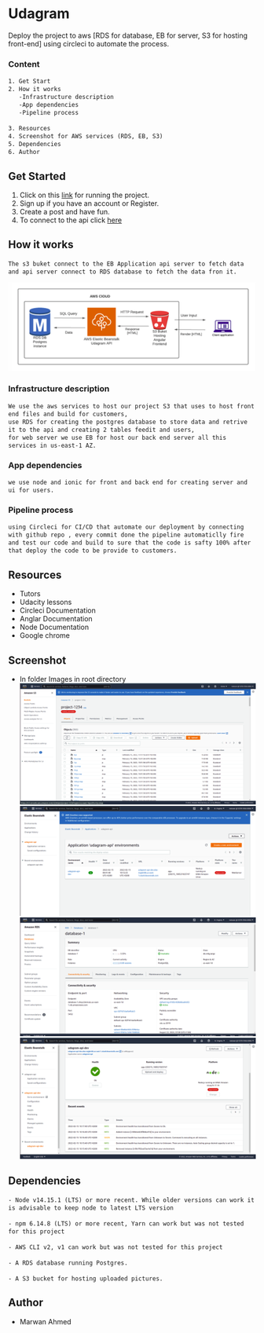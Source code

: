 # Udagram

Deploy the project to aws [RDS for database, EB for server, S3 for hosting front-end] using circleci to automate the process.


### Content

```
1. Get Start
2. How it works
   -Infrastructure description
   -App dependencies
   -Pipeline process

3. Resources
4. Screenshot for AWS services (RDS, EB, S3)
5. Dependencies
6. Author
```

## Get Started

1. Click on this [link](http://project-1234.s3-website-us-east-1.amazonaws.com/home) for running the project.
2. Sign up if you have an account or Register. 
3. Create a post and have fun.
4. To connect to the api click [here](http://udagram-api-dev.eba-nxjpbr88.us-east-1.elasticbeanstalk.com/)

## How it works
```
The s3 buket connect to the EB Application api server to fetch data and api server connect to RDS database to fetch the data fron it.

```
![digram](./images/digram.png)

### Infrastructure description
```
We use the aws services to host our project S3 that uses to host front end files and build for customers, 
use RDS for creating the postgres database to store data and retrive it to the api and creating 2 tables feedit and users,
for web server we use EB for host our back end server all this services in us-east-1 AZ.

```
### App dependencies
```
we use node and ionic for front and back end for creating server and ui for users.
```
### Pipeline process
```
using Circleci for CI/CD that automate our deployment by connecting with github repo , every commit done the pipeline automaticlly fire and test our code and build to sure that the code is safty 100% after that deploy the code to be provide to customers.
```
## Resources
- Tutors
- Udacity lessons
- Circleci Documentation
- Anglar Documentation
- Node Documentation
- Google chrome

## Screenshot

- In folder Images in root directory
![S3 image](./images/s3.png)
![App image](./images/app.png)
![RDS image](./images/rds.png)
![Env image](./images/env.png)


## Dependencies

```
- Node v14.15.1 (LTS) or more recent. While older versions can work it is advisable to keep node to latest LTS version

- npm 6.14.8 (LTS) or more recent, Yarn can work but was not tested for this project

- AWS CLI v2, v1 can work but was not tested for this project

- A RDS database running Postgres.

- A S3 bucket for hosting uploaded pictures.

```

## Author 
- Marwan Ahmed